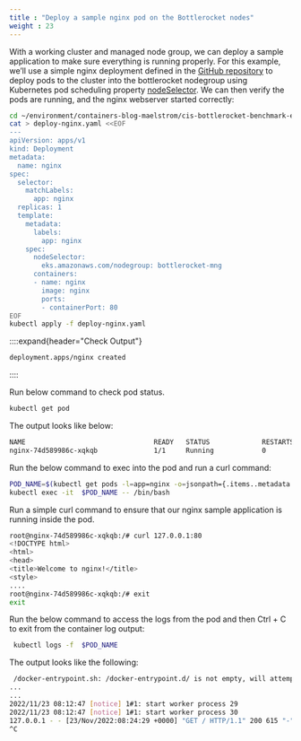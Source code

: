 ```yaml
---
title : "Deploy a sample nginx pod on the Bottlerocket nodes"
weight : 23
---
```


With a working cluster and managed node group, we can deploy a sample application to make sure everything is running properly. For this example, we’ll use a simple nginx deployment defined in the [GitHub repository](https://github.com/aws-samples/containers-blog-maelstrom/tree/main/cis-bottlerocket-benchmark-eks) to deploy pods to the cluster into the bottlerocket nodegroup using Kubernetes pod scheduling property [nodeSelector](https://kubernetes.io/docs/concepts/scheduling-eviction/assign-pod-node/#nodeselector). We can then verify the pods are running, and the nginx webserver started correctly:

```bash
cd ~/environment/containers-blog-maelstrom/cis-bottlerocket-benchmark-eks/
cat > deploy-nginx.yaml <<EOF
---
apiVersion: apps/v1
kind: Deployment
metadata:
  name: nginx
spec:
  selector:
    matchLabels:
      app: nginx
  replicas: 1
  template:
    metadata:
      labels:
        app: nginx
    spec:
      nodeSelector:
        eks.amazonaws.com/nodegroup: bottlerocket-mng
      containers:
      - name: nginx
        image: nginx
        ports:
        - containerPort: 80
EOF
kubectl apply -f deploy-nginx.yaml
```

::::expand{header="Check Output"}
```bash
deployment.apps/nginx created
```
::::

Run below command to check pod status.

```bash
kubectl get pod
```

The output looks like below:

```bash
NAME                                READY   STATUS             RESTARTS       AGE
nginx-74d589986c-xqkqb              1/1     Running            0                 8s
```

Run the below command to exec into the pod and run a curl command:

```bash
POD_NAME=$(kubectl get pods -l=app=nginx -o=jsonpath={.items..metadata.name})
kubectl exec -it  $POD_NAME -- /bin/bash
```

Run a simple curl command to ensure that our nginx sample application is running inside the pod.

```bash
root@nginx-74d589986c-xqkqb:/# curl 127.0.0.1:80
<!DOCTYPE html>
<html>
<head>
<title>Welcome to nginx!</title>
<style>
....
root@nginx-74d589986c-xqkqb:/# exit
exit
```

Run the below command to access the logs from the pod and then Ctrl + C to exit from the container log output:

```bash
 kubectl logs -f  $POD_NAME  
```

The output looks like the following:

```bash
 /docker-entrypoint.sh: /docker-entrypoint.d/ is not empty, will attempt to perform configuration
...
...
2022/11/23 08:12:47 [notice] 1#1: start worker process 29
2022/11/23 08:12:47 [notice] 1#1: start worker process 30
127.0.0.1 - - [23/Nov/2022:08:24:29 +0000] "GET / HTTP/1.1" 200 615 "-" "curl/7.74.0" "-"
^C
```


